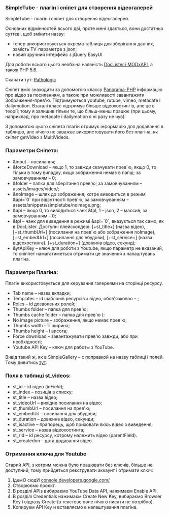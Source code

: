 
<meta http-equiv="Content-Type" content="text/html; charset=utf-8">
<h3>SimpleTube - плагін і сніпет для створення відеогалерей </h3>
SimpleTube - плагін і сніпет для створення відеогалерей.
<p>Основних відмінностей всього дві, проте мені здається, вони достатньо суттєві, щоб змінити назву:</p>
<ul>
	<li>тепер використовується окрема таблиця для зберігання данних, замість TV-параметра з json;</li>
	<li>новий зручний інтерфейс з jQuery EasyUI</li>
</ul>
<p>Для роботи всього цього необхіна наявність <a href="https://github.com/AgelxNash/DocLister" rel="nofollow" target="_blank">DocLister і MODxAPI</a>, а також PHP 5.6.</p>
<p>Скачати тут: <i class="fa fa-github fa-lg text-primary"></i> <a href="https://github.com/Pathologic/SimpleTube" rel="nofollow" target="_blank">Pathologic</a></p>
<p><span class="text-bold">Сніпет</span> вміє знаходити за допомогою классу <a href="http://frandieguez.github.io/panorama-php/" rel="nofollow" target="_blank">Panorama-PHP</a> інформацію про відео за посиланням, а також при можливості завантажити Зображення-прев'ю. Підтримуються youtube, rutube, vimeo, metacafe і dailymotion. Взагалі класс підтримує більше відеохостингів, але це в теорії; тому я залишив тільки те, що більш-менш працює (при цьому, наприклад, про metacafe і dailymotion я ні разу не чув).</p>
<p>З допомогою цього сніпета плагін отримує інформацію для додавання в таблицю, але нічого не заважає використовувати його без плагіна, як сніпет getVideo з MultiVideos.</p>
<h3 class="sub-header">Параметри Сніпета:</h3>
<ul>
	<li><span class="text-bold">&input</span> – посилання;</li>
	<li><span class="text-bold">&forceDownload</span> – якщо 1, то завжди скачувати прев'ю, якщо 0, то тільки в тому випадку, якщо зображення немає в папці; за замовчуванням – 0;</li>
	<li><span class="text-bold">&folder</span> – папка для зберігання прев'ю; за замовчуванням – assets/images/video/;</li>
	<li><span class="text-bold">&noImage</span> – шлях до зображення, котре виводиться в режимі &api=`0` при відсутності прев'ю; за замовчуванням – assets/snippets/simpletube/noimage.png;</li>
	<li><span class="text-bold">&api</span> – якщо 0, то виводиться чанк &tpl, 1 – json, 2 – массив; за замовчуванням – 0;</li>
	<li><span class="text-bold">&tpl</span> – чанк для виведення в режимі &api=`0`, вказується так само, як в DocLister. Доступні плейсхолдері: [+st_title+] (назва відео), [+st_thumbUrl+] (посилання на прев'ю або зображення noImage), [+st_embedUrl+] (посилання для вбудови), [+st_service+] (назва відеохостинга), [+st_duration+] (довжина відео, секунд);</li>
	<li><span class="text-bold">&ytApiKey</span> – ключ для роботи з Youtube, якщо параметр не вказаний, то сніппет намагатиметься отримати це значення з налаштувань плагіна.</li>
</ul>
<h3 class="sub-header">Параметри Плагіна:</h3>
<p>Плагін використовується для керування галереями на сторінці ресурсу.</p>
<ul>
	<li><span class="text-bold">Tab name</span> – назва вкладки;</li>
	<li><span class="text-bold">Templates</span> – id шаблонів ресурсів з відео, <span class="text-bold">обов'язковоо</span> – ;</li>
	<li><span class="text-bold">Roles</span> – id дозволених ролей;</li>
	<li><span class="text-bold">Thumbs folder</span> – папка для прев'ю;</li>
	<li><span class="text-bold">Thumbs cache folder</span> – папка для прев'ю (:</li>
	<li><span class="text-bold">No image picture</span> – зображення, якщо немає прев'ю;</li>
	<li><span class="text-bold">Thumbs width</span> – її ширина;</li>
	<li><span class="text-bold">Thumbs height</span> – і висота;</li>
	<li><span class="text-bold">Force download</span> – завантажувати прев'ю завжди, або при необхідності;</li>
	<li><span class="text-bold">Youtube API Key</span> – ключ для работы з YouTube.</li>
</ul>
<p>Вивід такий ж, як в SimpleGallery – c поправкой на назву таблиці і полей. Тому дивитись <a href="http://modx.im/blog/docs/2762.html" rel="nofollow" target="_blank">тут</a>.</p>
<h3 class="sub-header">Поля в таблиці st_videos:</h3>
<ul>
	<li><span class="text-bold">st_id</span> – id відео (idField);</li>
	<li><span class="text-bold">st_index</span> – позиція в списку;</li>
	<li><span class="text-bold">st_title</span> – назва відео;</li>
	<li><span class="text-bold">st_videoUrl</span> – вихідне посилання на відео;</li>
	<li><span class="text-bold">st_thumbUrl</span> – посилання на прев'ю;</li>
	<li><span class="text-bold">st_embedUrl</span> – посилання для вбудови;</li>
	<li><span class="text-bold">st_duration</span> – довжина відео, секунди;</li>
	<li><span class="text-bold">st_isactive</span> – прапорець, щоб приховати якісь відео з виведення;</li>
	<li><span class="text-bold">st_service</span> – назва відеохостинга;</li>
	<li><span class="text-bold">st_rid</span> – id ресурсу, котрому належить відео (parentField).</li>
	<li><span class="text-bold">st_createdon</span> – дата додавання відео.</li>
</ul>

<h3 class="page-header">Отримання ключа для Youtube</h3>
<p>Старий API, з котрим можна було працювати без ключів, більше не доступний, тому прийдеться реєструвати аккаунт і отримати ключ:</p>
<ol>
	<li>ІдемО сюдИ <a href="https://console.developers.google.com/" rel="nofollow" target="_blank">console.developers.google.com/</a></li>
	<li>Створюємо проєкт.</li>
	<li>В розділі APIs вибираємо YouTube Data API, нажимаєм Enable API.</li>
	<li>В розділі Credentials нажимаєм Create New Key, вибираємо Browser Key і відразу Create (в текстове поле нічого писати не потрібно).</li>
	<li>Копируем API Key и вставляємо в налаштування плагіна.</li>
</ol>
